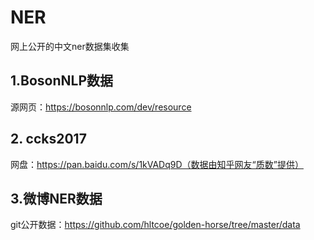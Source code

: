 # NER
网上公开的中文ner数据集收集
## 1.BosonNLP数据
源网页：https://bosonnlp.com/dev/resource
## 2. ccks2017
网盘：https://pan.baidu.com/s/1kVADq9D（数据由知乎网友“质数”提供）
## 3.微博NER数据
git公开数据：https://github.com/hltcoe/golden-horse/tree/master/data
